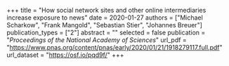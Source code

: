 +++
title = "How social network sites and other online intermediaries increase exposure to news"
date = 2020-01-27
authors = ["Michael Scharkow", "Frank Mangold", "Sebastian Stier", "Johannes Breuer"]
publication_types = ["2"]
abstract = ""
selected = false
publication = "*Proceedings of the National Academy of Sciences*"
url_pdf = "https://www.pnas.org/content/pnas/early/2020/01/21/1918279117.full.pdf"
url_dataset = "https://osf.io/pqd9f/"
+++